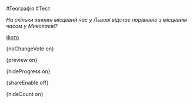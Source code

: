 #Географія #Тест

*На скільки хвилин місцевий час у Львові відстає порівняно з місцевим часом у Миколаєві?*

[Фото](https://zno.osvita.ua//doc/images/znotest/52/5216/49-52.jpg)

{noChangeVote on}

{preview on}

{hideProgress on}

{shareEnable off}

{hideCount on}

